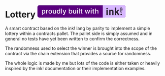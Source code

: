 # Lottery [![Built with ink!](https://raw.githubusercontent.com/paritytech/ink/master/.images/badge_flat.svg)](https://github.com/paritytech/ink)
A smart contract based on the ink! lang by parity to implement a simple lottery within a contracts pallet. The pallet side is simply assumed and in general no tests have yet been written to confirm the correctness.

The randomness used to select the winner is brought into the scope of the contract via the chain extension that provides a source for randomness.

The whole logic is made by me but lots of the code is either taken or heavily inspired by the ink! documentation or their implementation examples.

